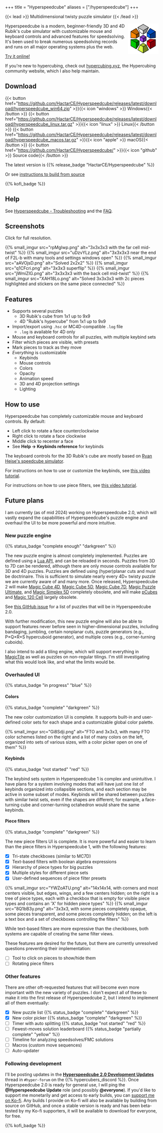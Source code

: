 +++
title = "Hyperspeedcube"
aliases = ["/hyperspeedcube"]
+++

{{< lead >}}
Multidimensional twisty puzzle simulator
{{< /lead >}}

<a href="{{< ref `/projects/hyperspeedcube` >}}"><img src="https://raw.githubusercontent.com/HactarCE/Hyperspeedcube/main/crates/hyperspeedcube/resources/icon/hyperspeedcube.svg?sanitize=true" alt="Hyperspeedcube logo" width="100" align="right" style="margin: 0px 0px 0px 10px"></a>

Hyperspeedcube is a modern, beginner-friendly 3D and 4D Rubik's cube simulator with customizable mouse and keyboard controls and advanced features for speedsolving. It's been used to break numerous speedsolving records and runs on all major operating systems plus the web.

<!--more-->

[Try it online!](https://hypercubing.xyz/hyperspeedcube/)

If you're new to hypercubing, check out [hypercubing.xyz](https://hypercubing.xyz/), the Hypercubing community website, which I also help maintain.

## Download

{{< button href="https://github.com/HactarCE/Hyperspeedcube/releases/latest/download/hyperspeedcube_win64.zip" >}}{{< icon "windows" >}} Windows{{< /button >}}
{{< button href="https://github.com/HactarCE/Hyperspeedcube/releases/latest/download/hyperspeedcube_linux.tar.gz" >}}{{< icon "linux" >}} Linux{{< /button >}}
{{< button href="https://github.com/HactarCE/Hyperspeedcube/releases/latest/download/hyperspeedcube_macos.tar.gz" >}}{{< icon "apple" >}} macOS{{< /button >}}
{{< button href="https://github.com/HactarCE/Hyperspeedcube/" >}}{{< icon "github" >}} Source code{{< /button >}}

The latest version is {{% release_badge "HactarCE/Hyperspeedcube" %}}

Or see [instructions to build from source](https://github.com/HactarCE/Hyperspeedcube/blob/main/BUILDING.md)

{{% kofi_badge %}}

## Help

See [Hyperspeedcube - Troubleshooting](https://hypercubing.xyz/software/hyperspeedcube/#troubleshooting) and the [FAQ](https://hypercubing.xyz/faq/#hyperspeedcube).

## Screenshots

Click for full resolution.

{{% small_imgur src="rpMgIwp.png" alt="3x3x3x3 with the far cell mid-twist" %}}
{{% small_imgur src="uDzvYLz.png" alt="3x3x3x3 near the end of F2L-b with many tools and settings windows open" %}}
{{% small_imgur src="aAVOjsD.png" alt="Solved 2x2x2" %}}
{{% small_imgur src="q1CFcri.png" alt="3x3x3 superflip" %}}
{{% small_imgur src="jWmiZIG.png" alt="3x3x3x3 with the back cell mid-twist" %}}
{{% small_imgur src="XAH18Lo.png" alt="Solved 3x3x3x3 with 2c pieces highlighted and stickers on the same piece connected" %}}

## Features

- Supports several puzzles
  - 3D Rubik's cube from 1x1 up to 9x9
  - 4D "Rubik's hypercube" from 1x1 up to 9x9
- Import/export using `.hsc` or MC4D-compatible `.log` file
  - `.log` is available for 4D only
- Mouse and keyboard controls for all puzzles, with multiple keybind sets
- Filter which pieces are visible, with presets
- Mark pieces to track as they move
- _Everything_ is customizable
  - Keybinds
  - Mouse controls
  - Colors
  - Opacity
  - Animation speed
  - 3D and 4D projection settings
  - Lighting

## How to use

Hyperspeedcube has completely customizable mouse and keyboard controls. By default:

- Left click to rotate a face counterclockwise
- Right click to rotate a face clockwise
- Middle click to recenter a face
- See **Help → Keybinds reference** for keybinds

The keyboard controls for the 3D Rubik's cube are mostly based on [Ryan Heise's speedcube simulator](https://www.ryanheise.com/cube/speed.html).

For instructions on how to use or customize the keybinds, see [this video tutorial](https://youtube.com/watch?v=yRt5DVqjnEo&list=PLBQ7ltR88PRv9Rmrv7iRhupGaazEPWZi5&index=3).

For instructions on how to use piece filters, see [this video tutorial](https://youtube.com/watch?v=LAYXy5mh3FI&list=PLBQ7ltR88PRv9Rmrv7iRhupGaazEPWZi5&index=2).

## Future plans

I am currently (as of mid 2024) working on Hyperspeedcube 2.0, which will vastly expand the capabilities of Hyperspeedcube's puzzle engine and overhaul the UI to be more powerful and more intuitive.

### New puzzle engine

{{% status_badge "complete enough" "darkgreen" %}}

The new puzzle engine is almost completely implemented. Puzzles are defined using a [Lua API](https://dev.hypercubing.xyz/hsc/puzzle-dev/), and can be reloaded in seconds. Puzzles from 3D to 7D can be rendered, although there are only mouse controls available for 3D and 4D puzzles. Puzzles are defined using (hyper)planar cuts and must be doctrinaire. This is sufficient to simulate nearly every 4D+ twisty puzzle we are currently aware of and many more. Once released, Hyperspeedcube 2 will make [Magic Cube 4D](https://superliminal.com/cube/), [Magic Cube 5D](https://www.gravitation3d.com/magiccube5d/), [Magic Cube 7D](https://superliminal.com/andrey/mc7d/), [Magic Puzzle Ultimate](https://superliminal.com/andrey/mpu/), and [Magic Simplex 5D](https://superliminal.com/andrey/ms5d/) completely obsolete, and will make [pCubes](https://twistypuzzles.com/forum/viewtopic.php?t=27054) and [Magic 120 Cell](http://www.gravitation3d.com/magic120cell/index.html) largely obsolete.

See [this GitHub issue](https://github.com/HactarCE/Hyperspeedcube/issues/55) for a list of puzzles that will be in Hyperspeedcube 2.0.

With further modification, this new puzzle engine will also be able to support features never before seen in higher-dimensional puzzles, including bandaging, jumbling, certain nonplanar cuts, puzzle generators (e.g., P×Q×R×S hypercuboid generator), and multiple cores (e.g., corner-turning cuboids).

I also intend to add a tiling engine, which will support everything in [MagicTile](http://roice3.org/magictile/) as well as puzzles on non-regular tilings. I'm still investigating what this would look like, and what the limits would be.

### Overhauled UI

{{% status_badge "in progress" "blue" %}}

#### Colors

{{% status_badge "complete" "darkgreen" %}}

The new color customization UI is complete. It supports built-in and user-defined color sets for each shape and a customizable global color palette.

{{% small_imgur src="Gi8Sdji.png" alt="FTO and 3x3x3, with many FTO color schemes listed on the right and a list of many colors on the left, organized into sets of various sizes, with a color picker open on one of them" %}}

#### Keybinds

{{% status_badge "not started" "red" %}}

The keybind sets system in Hyperspeedcube 1 is complex and unintuitive. I have plans for a system involving modes that will have just one list of keybinds organized into collapsible sections, and each section may be active in some subset of modes. Keybinds will be shared between puzzles with similar twist sets, even if the shapes are different; for example, a face-turning cube and corner-turning octahedron would share the same keybinds.

#### Piece filters

{{% status_badge "complete" "darkgreen" %}}

The new piece filters UI is complete. It is more powerful and easier to learn than the piece filters in Hyperspeedcube 1, with the following features:

- [x] Tri-state checkboxes (similar to MC7D)
- [x] Text-based filters with boolean algebra expressions
- [x] Hierarchy of piece types for big puzzles
- [x] Multiple styles for different piece sets
- [x] User-defined sequences of piece filter presets

{{% small_imgur src="YWZoATU.png" alt="14x14x14, with corners and most centers visible, but edges, wings, and a few centers hidden; on the right is a tree of piece types, each with a checkbox that is empty for visible piece types and contains an 'X' for hidden piece types" %}}
{{% small_imgur src="8Q1bB3y.png" alt="3x3x3, with some pieces completely opaque, some pieces transparent, and some pieces completely hidden; on the left is a text box and a set of checkboxes controlling the filters" %}}

While text-based filters are more expressive than the checkboxes, both systems are capable of creating the same filter views.

These features are desired for the future, but there are currently unresolved questions preventing their implementation:

- [ ] Tool to click on pieces to show/hide them
- [ ] Rotating piece filters

### Other features

There are other oft-requested features that will become even more important with the new variety of puzzles. I don't expect all of these to make it into the first release of Hyperspeedcube 2, but I intend to implement all of them eventually:

- [x] New puzzle list {{% status_badge "complete" "darkgreen" %}}
- [x] New color picker {{% status_badge "complete" "darkgreen" %}}
- [ ] Timer with auto splitting {{% status_badge "not started" "red" %}}
- [ ] Fewest-moves solution leaderboard {{% status_badge "partially complete" "yellow" %}}
- [ ] Timeline for analyzing speedsolves/FMC solutions
- [ ] Macros (custom move sequences)
- [ ] Auto-updater

### Following development

I'll be posting updates in the [**Hyperspeedcube 2.0 Development Updates**][hsc-updates-thread] thread in `#hyper-forum` on the {{% hypercubers_discord %}}. Once Hyperspeedcube 2.0 is ready for general use, I will ping the **@Hyperspeedcube Update** role (and possibly **@everyone**). If you'd like to support me monetarily and get access to early builds, you can [support me on Ko-fi](https://ko-fi.com/C0C2UG3S8). Any builds I provide on Ko-fi will also be available by building from source on GitHub, and once a stable version is ready and has been beta-tested by my Ko-fi supporters, it will be available to download for everyone, for free.

{{% kofi_badge %}}

[hsc-updates-thread]: https://discord.com/channels/852389089268858922/1096955261719162910
